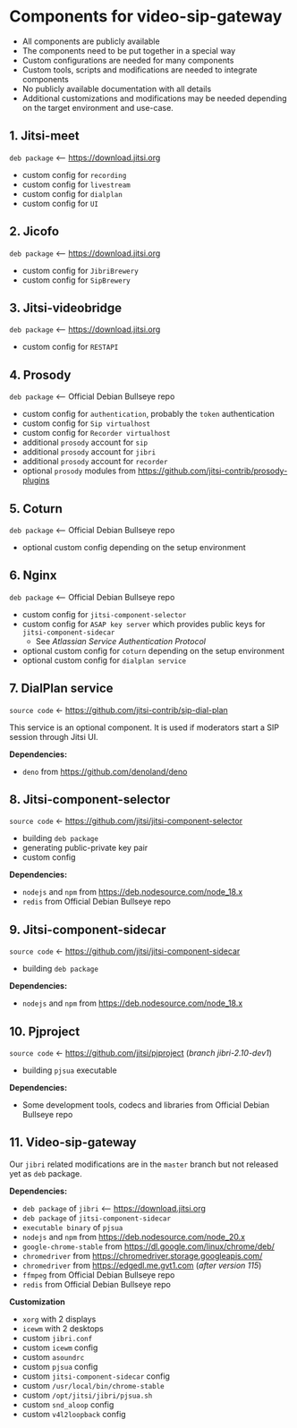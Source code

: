# Components for video-sip-gateway

- All components are publicly available
- The components need to be put together in a special way
- Custom configurations are needed for many components
- Custom tools, scripts and modifications are needed to integrate components
- No publicly available documentation with all details
- Additional customizations and modifications may be needed depending on the
  target environment and use-case.

## 1. Jitsi-meet

`deb package` <-- https://download.jitsi.org

- custom config for `recording`
- custom config for `livestream`
- custom config for `dialplan`
- custom config for `UI`

## 2. Jicofo

`deb package` <-- https://download.jitsi.org

- custom config for `JibriBrewery`
- custom config for `SipBrewery`

## 3. Jitsi-videobridge

`deb package` <-- https://download.jitsi.org

- custom config for `RESTAPI`

## 4. Prosody

`deb package` <-- Official Debian Bullseye repo

- custom config for `authentication`, probably the `token` authentication
- custom config for `Sip virtualhost`
- custom config for `Recorder virtualhost`
- additional `prosody` account for `sip`
- additional `prosody` account for `jibri`
- additional `prosody` account for `recorder`
- optional `prosody` modules from
  https://github.com/jitsi-contrib/prosody-plugins

## 5. Coturn

`deb package` <-- Official Debian Bullseye repo

- optional custom config depending on the setup environment

## 6. Nginx

`deb package` <-- Official Debian Bullseye repo

- custom config for `jitsi-component-selector`
- custom config for `ASAP key server` which provides public keys for
  `jitsi-component-sidecar`
  - See _Atlassian Service Authentication Protocol_
- optional custom config for `coturn` depending on the setup environment
- optional custom config for `dialplan service`

## 7. DialPlan service

`source code` <- https://github.com/jitsi-contrib/sip-dial-plan

This service is an optional component. It is used if moderators start a SIP
session through Jitsi UI.

**Dependencies:**

- `deno` from https://github.com/denoland/deno

## 8. Jitsi-component-selector

`source code` <- https://github.com/jitsi/jitsi-component-selector

- building `deb package`
- generating public-private key pair
- custom config

**Dependencies:**

- `nodejs` and `npm` from https://deb.nodesource.com/node_18.x
- `redis` from Official Debian Bullseye repo

## 9. Jitsi-component-sidecar

`source code` <- https://github.com/jitsi/jitsi-component-sidecar

- building `deb package`

**Dependencies:**

- `nodejs` and `npm` from https://deb.nodesource.com/node_18.x

## 10. Pjproject

`source code` <- https://github.com/jitsi/pjproject (_branch jibri-2.10-dev1_)

- building `pjsua` executable

**Dependencies:**

- Some development tools, codecs and libraries from Official Debian Bullseye
  repo

## 11. Video-sip-gateway

Our `jibri` related modifications are in the `master` branch but not released
yet as `deb` package.

**Dependencies:**

- `deb package` of `jibri` <-- https://download.jitsi.org
- `deb package` of `jitsi-component-sidecar`
- `executable binary` of `pjsua`
- `nodejs` and `npm` from https://deb.nodesource.com/node_20.x
- `google-chrome-stable` from https://dl.google.com/linux/chrome/deb/
- `chromedriver` from https://chromedriver.storage.googleapis.com/
- `chromedriver` from https://edgedl.me.gvt1.com (_after version 115_)
- `ffmpeg` from Official Debian Bullseye repo
- `redis` from Official Debian Bullseye repo

**Customization**

- `xorg` with 2 displays
- `icewm` with 2 desktops
- custom `jibri.conf`
- custom `icewm` config
- custom `asoundrc`
- custom `pjsua` config
- custom `jitsi-component-sidecar` config
- custom `/usr/local/bin/chrome-stable`
- custom `/opt/jitsi/jibri/pjsua.sh`
- custom `snd_aloop` config
- custom `v4l2loopback` config

